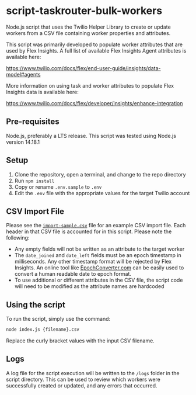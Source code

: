 # script-taskrouter-bulk-workers
Node.js script that uses the Twilio Helper Library to create or update workers from a CSV file containing worker properties and attributes.

This script was primarily developed to populate worker attributes that are used by Flex Insights. A full list of available Flex Insights Agent attributes is available here:

https://www.twilio.com/docs/flex/end-user-guide/insights/data-model#agents

More information on using task and worker attributes to populate Flex Insights data is available here:

https://www.twilio.com/docs/flex/developer/insights/enhance-integration

## Pre-requisites
Node.js, preferably a LTS release. This script was tested using Node.js version 14.18.1
 
## Setup
1. Clone the repository, open a terminal, and change to the repo directory
2. Run `npm install`
3. Copy or rename `.env.sample` to `.env`
4. Edit the `.env` file with the appropriate values for the target Twilio account

## CSV Import File
Please see the [`import-sample.csv`](import-sample.csv) file for an example CSV import file. Each header in that CSV file is accounted for in this script. Please note the following:

* Any empty fields will not be written as an attribute to the target worker
* The `date_joined` and `date_left` fields must be an epoch timestamp in milliseconds. Any other timestamp format will be rejected by Flex Insights. An online tool like [EpochConverter.com](https://www.epochconverter.com/) can be easily used to convert a human readable date to epoch format.
* To use additional or different attributes in the CSV file, the script code will need to be modified as the attribute names are hardcoded

## Using the script
To run the script, simply use the command:

```bash
node index.js {filename}.csv
```

Replace the curly bracket values with the input CSV filename.

## Logs
A log file for the script execution will be written to the `/logs` folder in the script directory. This can be used to review which workers were successfully created or updated, and any errors that occurred.
